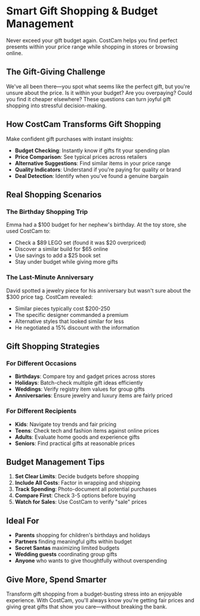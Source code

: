 # Smart Gift Shopping & Budget Management

Never exceed your gift budget again. CostCam helps you find perfect presents within your price range while shopping in stores or browsing online.

## The Gift-Giving Challenge

We've all been there—you spot what seems like the perfect gift, but you're unsure about the price. Is it within your budget? Are you overpaying? Could you find it cheaper elsewhere? These questions can turn joyful gift shopping into stressful decision-making.

## How CostCam Transforms Gift Shopping

Make confident gift purchases with instant insights:

- **Budget Checking**: Instantly know if gifts fit your spending plan
- **Price Comparison**: See typical prices across retailers
- **Alternative Suggestions**: Find similar items in your price range
- **Quality Indicators**: Understand if you're paying for quality or brand
- **Deal Detection**: Identify when you've found a genuine bargain

## Real Shopping Scenarios

### The Birthday Shopping Trip
Emma had a $100 budget for her nephew's birthday. At the toy store, she used CostCam to:
- Check a $89 LEGO set (found it was $20 overpriced)
- Discover a similar build for $65 online
- Use savings to add a $25 book set
- Stay under budget while giving more gifts

### The Last-Minute Anniversary
David spotted a jewelry piece for his anniversary but wasn't sure about the $300 price tag. CostCam revealed:
- Similar pieces typically cost $200-250
- The specific designer commanded a premium
- Alternative styles that looked similar for less
- He negotiated a 15% discount with the information

## Gift Shopping Strategies

### For Different Occasions
- **Birthdays**: Compare toy and gadget prices across stores
- **Holidays**: Batch-check multiple gift ideas efficiently  
- **Weddings**: Verify registry item values for group gifts
- **Anniversaries**: Ensure jewelry and luxury items are fairly priced

### For Different Recipients
- **Kids**: Navigate toy trends and fair pricing
- **Teens**: Check tech and fashion items against online prices
- **Adults**: Evaluate home goods and experience gifts
- **Seniors**: Find practical gifts at reasonable prices

## Budget Management Tips

1. **Set Clear Limits**: Decide budgets before shopping
2. **Include All Costs**: Factor in wrapping and shipping
3. **Track Spending**: Photo-document all potential purchases
4. **Compare First**: Check 3-5 options before buying
5. **Watch for Sales**: Use CostCam to verify "sale" prices

## Ideal For

- **Parents** shopping for children's birthdays and holidays
- **Partners** finding meaningful gifts within budget
- **Secret Santas** maximizing limited budgets
- **Wedding guests** coordinating group gifts
- **Anyone** who wants to give thoughtfully without overspending

## Give More, Spend Smarter

Transform gift shopping from a budget-busting stress into an enjoyable experience. With CostCam, you'll always know you're getting fair prices and giving great gifts that show you care—without breaking the bank.